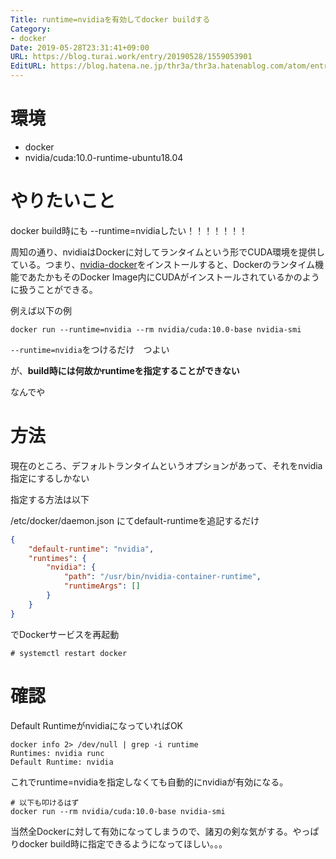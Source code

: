 ```yaml
---
Title: runtime=nvidiaを有効してdocker buildする
Category:
- docker
Date: 2019-05-28T23:31:41+09:00
URL: https://blog.turai.work/entry/20190528/1559053901
EditURL: https://blog.hatena.ne.jp/thr3a/thr3a.hatenablog.com/atom/entry/17680117127170904320
---
```


# 環境

- docker
- nvidia/cuda:10.0-runtime-ubuntu18.04

# やりたいこと

docker build時にも --runtime=nvidiaしたい！！！！！！！

周知の通り、nvidiaはDockerに対してランタイムという形でCUDA環境を提供している。つまり、[nvidia-docker](https://github.com/NVIDIA/nvidia-docker)をインストールすると、Dockerのランタイム機能であたかもそのDocker Image内にCUDAがインストールされているかのように扱うことができる。

例えば以下の例

```
docker run --runtime=nvidia --rm nvidia/cuda:10.0-base nvidia-smi
```

`--runtime=nvidia`をつけるだけ　つよい

が、**build時には何故かruntimeを指定することができない**

なんでや

# 方法

現在のところ、デフォルトランタイムというオプションがあって、それをnvidia指定にするしかない

指定する方法は以下

/etc/docker/daemon.json にてdefault-runtimeを追記するだけ

```json
{
    "default-runtime": "nvidia",
    "runtimes": {
        "nvidia": {
            "path": "/usr/bin/nvidia-container-runtime",
            "runtimeArgs": []
        }
    }
}
```

でDockerサービスを再起動

```
# systemctl restart docker
```

# 確認

Default RuntimeがnvidiaになっていればOK

```
docker info 2> /dev/null | grep -i runtime
Runtimes: nvidia runc
Default Runtime: nvidia
```

これでruntime=nvidiaを指定しなくても自動的にnvidiaが有効になる。

```
# 以下も叩けるはず
docker run --rm nvidia/cuda:10.0-base nvidia-smi
```

当然全Dockerに対して有効になってしまうので、諸刃の剣な気がする。やっぱりdocker build時に指定できるようになってほしい。。。
